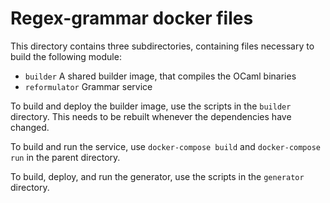 # Regex-grammar docker files

This directory contains three subdirectories, containing files
necessary to build the following module:

- `builder` A shared builder image, that compiles the OCaml binaries
- `reformulator` Grammar service

To build and deploy the builder image, use the scripts in the `builder` directory.
This needs to be rebuilt whenever the dependencies have changed.

To build and run the service, use `docker-compose build` and
`docker-compose run` in the parent directory.

To build, deploy, and run the generator, use the scripts in the `generator` directory.

